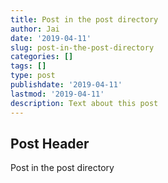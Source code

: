 ```yaml
---
title: Post in the post directory
author: Jai
date: '2019-04-11'
slug: post-in-the-post-directory
categories: []
tags: []
type: post
publishdate: '2019-04-11'
lastmod: '2019-04-11'
description: Text about this post
---
```


## Post Header

Post in the post directory
